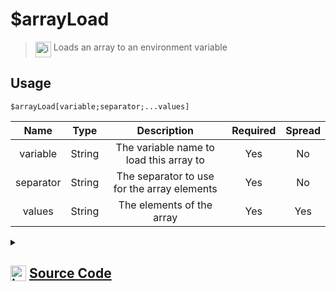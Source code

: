 # $arrayLoad
> <img align="top" src="https://upload.wikimedia.org/wikipedia/commons/thumb/e/e4/Infobox_info_icon.svg/160px-Infobox_info_icon.svg.png?20150409153300" alt="image" width="25" height="auto"> Loads an array to an environment variable
## Usage
```
$arrayLoad[variable;separator;...values]
```
| Name | Type | Description | Required | Spread
| :---: | :---: | :---: | :---: | :---: |
variable | String | The variable name to load this array to | Yes | No
separator | String | The separator to use for the array elements | Yes | No
values | String | The elements of the array | Yes | Yes
<details>
<summary>
    
## <img align="top" src="https://cdn4.iconfinder.com/data/icons/iconsimple-logotypes/512/github-512.png" alt="image" width="25" height="auto">  [Source Code](https://github.com/tryforge/ForgeScript-V2/blob/main/src/native/arrayLoad.ts)
    
</summary>
    
```ts
import { ArgType, NativeFunction, Return } from "../structures"

export default new NativeFunction({
    name: "$arrayLoad",
    version: "1.0.0",
    description: "Loads an array to an environment variable",
    args: [
        {
            name: "variable",
            description: "The variable name to load this array to",
            required: true,
            rest: false,
            type: ArgType.String,
        },
        {
            name: "separator",
            description: "The separator to use for the array elements",
            rest: false,
            type: ArgType.String,
            required: true,
        },
        {
            name: "values",
            description: "The elements of the array",
            required: true,
            rest: true,
            type: ArgType.String,
        },
    ],
    unwrap: true,
    brackets: true,
    execute(ctx, [name, sep, values]) {
        ctx.setEnvironmentKey(name, values.join(";").split(sep))
        return this.success()
    },
})

```
    
</details>